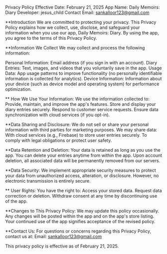Privacy Policy
Effective Date: February 21, 2025
App Name: Daily Memoirs: Diary
Developer: jesus_child
Contact Email: sankalloor123@gmail.com

**Introduction
We are committed to protecting your privacy. This Privacy Policy explains how we collect, use, disclose, and safeguard your information when you use our app, Daily Memoirs: Diary. By using the app, you agree to the terms of this Privacy Policy.

**Information We Collect
We may collect and process the following information:

Personal Information: Email address (if you sign in with an account).
Diary Entries: Text, images, and videos that you voluntarily save in the app.
Usage Data: App usage patterns to improve functionality (no personally identifiable information is collected for analytics).
Device Information: Information about your device (such as device model and operating system) for performance optimization.

** How We Use Your Information:
We use the information collected to:
Provide, maintain, and improve the app's features.
Store and display your diary entries securely.
Respond to customer service requests.
Ensure data synchronization with cloud services (if you opt-in).

**Data Sharing and Disclosure:
We do not sell or share your personal information with third parties for marketing purposes.
 We may share data:
With cloud services (e.g., Firebase) to store user entries securely.
To comply with legal obligations or protect user safety.

**Data Retention and Deletion:
Your data is retained as long as you use the app.
You can delete your entries anytime from within the app.
Upon account deletion, all associated data will be permanently removed from our servers.

**Data Security:
We implement appropriate security measures to protect your data from unauthorized access, alteration, or disclosure. However, no electronic transmission is entirely secure.

** User Rights:
You have the right to:
Access your stored data.
Request data correction or deletion.
Withdraw consent at any time by discontinuing use of the app.

**Changes to This Privacy Policy:
We may update this policy occasionally. Any changes will be posted within the app and on the app's store listing. Your continued use of the app signifies acceptance of the revised policy.

**Contact Us:
For questions or concerns regarding this Privacy Policy, contact us at:
Email: sankalloor123@gmail.com

This privacy policy is effective as of February 21, 2025.
